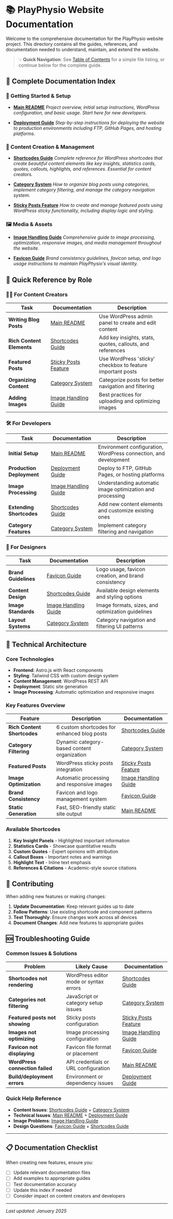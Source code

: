# 📚 PlayPhysio Website Documentation

Welcome to the comprehensive documentation for the PlayPhysio website project. This directory contains all the guides, references, and documentation needed to understand, maintain, and extend the website.

> 💡 **Quick Navigation**: See [Table of Contents](TABLE_OF_CONTENTS.md) for a simple file listing, or continue below for the complete guide.

## 📖 Complete Documentation Index

### 🚀 Getting Started & Setup
- **[Main README](../README.md)**
  *Project overview, initial setup instructions, WordPress configuration, and basic usage. Start here for new developers.*

- **[Deployment Guide](DEPLOYMENT.md)**
  *Step-by-step instructions for deploying the website to production environments including FTP, GitHub Pages, and hosting platforms.*

### 🎨 Content Creation & Management
- **[Shortcodes Guide](SHORTCODES_GUIDE.md)**
  *Complete reference for WordPress shortcodes that create beautiful content elements like key insights, statistics cards, quotes, callouts, highlights, and references. Essential for content creators.*

- **[Category System](CATEGORY_SYSTEM_README.md)**
  *How to organize blog posts using categories, implement category filtering, and manage the category navigation system.*

- **[Sticky Posts Feature](STICKY_POSTS_FEATURE.md)**
  *How to create and manage featured posts using WordPress sticky functionality, including display logic and styling.*

### 🖼️ Media & Assets
- **[Image Handling Guide](IMAGE_HANDLING_GUIDE.md)**
  *Comprehensive guide to image processing, optimization, responsive images, and media management throughout the website.*

- **[Favicon Guide](FAVICON_README.md)**
  *Brand consistency guidelines, favicon setup, and logo usage instructions to maintain PlayPhysio's visual identity.*

## 🎯 Quick Reference by Role

### 👩‍💻 For Content Creators
| Task | Documentation | Description |
|------|---------------|-------------|
| **Writing Blog Posts** | [Main README](../README.md) | Use WordPress admin panel to create and edit content |
| **Rich Content Elements** | [Shortcodes Guide](SHORTCODES_GUIDE.md) | Add key insights, stats, quotes, callouts, and references |
| **Featured Posts** | [Sticky Posts Feature](STICKY_POSTS_FEATURE.md) | Use WordPress 'sticky' checkbox to feature important posts |
| **Organizing Content** | [Category System](CATEGORY_SYSTEM_README.md) | Categorize posts for better navigation and filtering |
| **Adding Images** | [Image Handling Guide](IMAGE_HANDLING_GUIDE.md) | Best practices for uploading and optimizing images |

### 🛠️ For Developers
| Task | Documentation | Description |
|------|---------------|-------------|
| **Initial Setup** | [Main README](../README.md) | Environment configuration, WordPress connection, and development |
| **Production Deployment** | [Deployment Guide](DEPLOYMENT.md) | Deploy to FTP, GitHub Pages, or hosting platforms |
| **Image Processing** | [Image Handling Guide](IMAGE_HANDLING_GUIDE.md) | Understanding automatic image optimization and processing |
| **Extending Shortcodes** | [Shortcodes Guide](SHORTCODES_GUIDE.md) | Add new content elements and customize existing ones |
| **Category Features** | [Category System](CATEGORY_SYSTEM_README.md) | Implement category filtering and navigation |

### 🎨 For Designers
| Task | Documentation | Description |
|------|---------------|-------------|
| **Brand Guidelines** | [Favicon Guide](FAVICON_README.md) | Logo usage, favicon creation, and brand consistency |
| **Content Design** | [Shortcodes Guide](SHORTCODES_GUIDE.md) | Available design elements and styling options |
| **Image Standards** | [Image Handling Guide](IMAGE_HANDLING_GUIDE.md) | Image formats, sizes, and optimization guidelines |
| **Layout Systems** | [Category System](CATEGORY_SYSTEM_README.md) | Category navigation and filtering UI patterns |

## 🔧 Technical Architecture

### Core Technologies
- **Frontend**: Astro.js with React components
- **Styling**: Tailwind CSS with custom design system
- **Content Management**: WordPress REST API
- **Deployment**: Static site generation
- **Image Processing**: Automatic optimization and responsive images

### Key Features Overview

| Feature | Description | Documentation |
|---------|-------------|---------------|
| **Rich Content Shortcodes** | 6 custom shortcodes for enhanced blog posts | [Shortcodes Guide](SHORTCODES_GUIDE.md) |
| **Category Filtering** | Dynamic category-based content organization | [Category System](CATEGORY_SYSTEM_README.md) |
| **Featured Posts** | WordPress sticky posts integration | [Sticky Posts Feature](STICKY_POSTS_FEATURE.md) |
| **Image Optimization** | Automatic processing and responsive images | [Image Handling Guide](IMAGE_HANDLING_GUIDE.md) |
| **Brand Consistency** | Favicon and logo management system | [Favicon Guide](FAVICON_README.md) |
| **Static Generation** | Fast, SEO-friendly static site output | [Main README](../README.md) |

### Available Shortcodes
1. **Key Insight Panels** - Highlighted important information
2. **Statistics Cards** - Showcase quantitative results
3. **Custom Quotes** - Expert opinions with attribution
4. **Callout Boxes** - Important notes and warnings
5. **Highlight Text** - Inline text emphasis
6. **References & Citations** - Academic-style source citations

## 📝 Contributing

When adding new features or making changes:

1. **Update Documentation**: Keep relevant guides up to date
2. **Follow Patterns**: Use existing shortcode and component patterns
3. **Test Thoroughly**: Ensure changes work across all devices
4. **Document Changes**: Add new features to appropriate guides

## 🆘 Troubleshooting Guide

### Common Issues & Solutions

| Problem | Likely Cause | Documentation |
|---------|--------------|---------------|
| **Shortcodes not rendering** | WordPress editor mode or syntax errors | [Shortcodes Guide](SHORTCODES_GUIDE.md) |
| **Categories not filtering** | JavaScript or category setup issues | [Category System](CATEGORY_SYSTEM_README.md) |
| **Featured posts not showing** | Sticky posts configuration | [Sticky Posts Feature](STICKY_POSTS_FEATURE.md) |
| **Images not optimizing** | Image processing configuration | [Image Handling Guide](IMAGE_HANDLING_GUIDE.md) |
| **Favicon not displaying** | Favicon file format or placement | [Favicon Guide](FAVICON_README.md) |
| **WordPress connection failed** | API credentials or URL configuration | [Main README](../README.md) |
| **Build/deployment errors** | Environment or dependency issues | [Deployment Guide](DEPLOYMENT.md) |

### Quick Help Reference
- **Content Issues**: [Shortcodes Guide](SHORTCODES_GUIDE.md) + [Category System](CATEGORY_SYSTEM_README.md)
- **Technical Issues**: [Main README](../README.md) + [Deployment Guide](DEPLOYMENT.md)
- **Image Problems**: [Image Handling Guide](IMAGE_HANDLING_GUIDE.md)
- **Design Questions**: [Favicon Guide](FAVICON_README.md) + [Shortcodes Guide](SHORTCODES_GUIDE.md)

---

## 📋 Documentation Checklist

When creating new features, ensure you:

- [ ] Update relevant documentation files
- [ ] Add examples to appropriate guides
- [ ] Test documentation accuracy
- [ ] Update this index if needed
- [ ] Consider impact on content creators and developers

---

*Last updated: January 2025*
